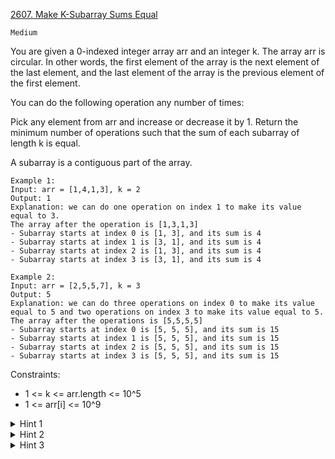 [2607. Make K-Subarray Sums Equal](https://leetcode.com/problems/make-k-subarray-sums-equal/description/)

`Medium`

You are given a 0-indexed integer array arr and an integer k. The array arr is circular. In other words, the first element of the array is the next element of the last element, and the last element of the array is the previous element of the first element.

You can do the following operation any number of times:

Pick any element from arr and increase or decrease it by 1.
Return the minimum number of operations such that the sum of each subarray of length k is equal.

A subarray is a contiguous part of the array.

```
Example 1:
Input: arr = [1,4,1,3], k = 2
Output: 1
Explanation: we can do one operation on index 1 to make its value equal to 3.
The array after the operation is [1,3,1,3]
- Subarray starts at index 0 is [1, 3], and its sum is 4 
- Subarray starts at index 1 is [3, 1], and its sum is 4 
- Subarray starts at index 2 is [1, 3], and its sum is 4 
- Subarray starts at index 3 is [3, 1], and its sum is 4 

Example 2:
Input: arr = [2,5,5,7], k = 3
Output: 5
Explanation: we can do three operations on index 0 to make its value equal to 5 and two operations on index 3 to make its value equal to 5.
The array after the operations is [5,5,5,5]
- Subarray starts at index 0 is [5, 5, 5], and its sum is 15
- Subarray starts at index 1 is [5, 5, 5], and its sum is 15
- Subarray starts at index 2 is [5, 5, 5], and its sum is 15
- Subarray starts at index 3 is [5, 5, 5], and its sum is 15 
``` 

Constraints:

- 1 <= k <= arr.length <= 10^5
- 1 <= arr[i] <= 10^9

<details>
<summary>Hint 1</summary>

Think about gcd(n, k). How will it help to calculate the answer?

</details>

<details>
<summary>Hint 2</summary>

indices i and j are in the same group if gcd(n, k) mod i = gcd(n, k) mod j. Each group should have equal elements. Think about the minimum number of operations for each group

</details>

<details>
<summary>Hint 3</summary>

The minimum number of operations for each group equals the summation of differences between the elements and the median of elements inside the group.

</details>